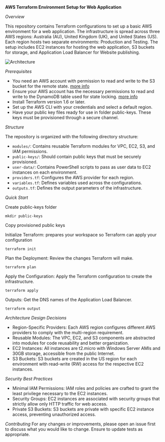 **AWS Terraform Environment Setup for Web Application**

*Overview*

This repository contains Terraform configurations to set up a basic AWS environment for a web application. The infrastructure is spread across three AWS regions: Australia (AU), United Kingdom (UK), and United States (US). Each region hosts two separate environments: Production and Testing. The setup includes EC2 instances for hosting the web application, S3 buckets for storage, and Application Load Balancer for Website publishing.

![Architecture](https://github.com/matias-gon/infrastructure-deployment/assets/87095214/93fae503-8a6a-4b5e-9495-066cdd4e1e12)

*Prerequisites*
- You need an AWS account with permission to read and write to the S3 bucket for the remote state. [more info](https://developer.hashicorp.com/terraform/language/settings/backends/s3#s3-bucket-permissions)
- Ensure your AWS account has the necessary permissions to read and write to the DynamoDB table used for state locking.  [more info](https://developer.hashicorp.com/terraform/language/settings/backends/s3#dynamodb-table-permissions)
- Install Terraform version 1.6 or later.
- Set up the AWS CLI with your credentials and select a default region.
- Have your public key files ready for use in folder public-keys. These keys must be provisioned through a secure channel.

*Structure*

The repository is organized with the following directory structure:
- `modules/`: Contains reusable Terraform modules for VPC, EC2, S3, and IAM permissions.
- `public-keys/`: Should contain public keys that must be securely provisioned.
- `user-data/`: Contains PowerShell scripts to pass as user data to EC2 instances on each environment.
- `providers.tf`: Configures the AWS provider for each region.
- `variables.tf`: Defines variables used across the configurations.
- `outputs.tf`: Defines the output parameters of the infrastructure.

*Quick Start*

Create public-keys folder

```
mkdir public-keys
```

Copy provisioned public keys

Initialize Terraform: prepares your workspace so Terraform can apply your configuration

```
terraform init
```

Plan the Deployment: Review the changes Terraform will make.

```
terraform plan
```

Apply the Configuration: Apply the Terraform configuration to create the infrastructure.

```
terraform apply
```

Outputs: Get the DNS names of the Application Load Balancer.

```
terraform output
```

*Architecture Design Decisions*
- Region-Specific Providers: Each AWS region configures different AWS providers to comply with the multi-region requirement.
- Reusable Modules: The VPC, EC2, and S3 components are abstracted into modules for code reusability and better organization.
- EC2 Instances: All instances are t2.micro with Windows Server AMIs and 30GB storage, accessible from the public Internet.
- S3 Buckets: S3 buckets are created in the US region for each environment with read-write (RW) access for the respective EC2 instances.

*Security Best Practices*
- Minimal IAM Permissions: IAM roles and policies are crafted to grant the least privilege necessary to the EC2 instances.
- Security Groups: EC2 instances are associated with security groups that strictly allow only HTTP traffic for web access.
- Private S3 Buckets: S3 buckets are private with specific EC2 instance access, preventing unauthorized access.

*Contributing*
For any changes or improvements, please open an issue first to discuss what you would like to change. Ensure to update tests as appropriate.
